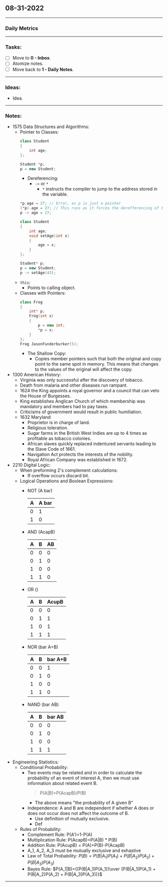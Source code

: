 ## 08-31-2022
---
### Daily Metrics
---
### Tasks:
- [ ] Move to **0 - Inbox**.
- [ ] Atomize notes.
- [ ] Move back to **1 - Daily Notes**.
---
### Ideas:
- Idea.
---
### Notes:
- 1575 Data Structures and Algorithms:
	- Pointer to Classes:
		```cpp
		class Student
		{
			int age;
		};
		
		Student *p;
		p = new Student;
		```
		- Dereferencing:
			- `->` or `*`
				- `*` instructs the compiler to jump to the address stored in the variable. 
		```cpp
		*p.age = 27; // Error, as p is just a pointer
		(*p).age = 27; // This runs as it forces the derefferencing of the pointer first.
		p -> age = 27;
		```
		```cpp
		class Student
		{
			int age;
			void setAge(int x)
			{
				age = x;
			}
		};
		
		Student* p;
		p = new Student;
		p -> setAge(43);
		```
	- `this`:
		- Points to calling object.
	- Classes with Pointers:
		```cpp
		class Frog
		{
			int* p;
			Frog(int x)
			{
				p = new int;
				*p = x;
			}
		};
		Frog JasonFunderburker(5);
		```
		- The Shallow Copy:
			- Copies member pointers such that both the original and copy point to the same spot in memory. This means that changes to the values of the original will affect the copy.
- 1300 American History:
	- Virginia was only successful after the discovery of tobacco.
	- Death from malaria and other diseases run rampant.
	- 1624 the King appoints a royal governor and a council that can veto the House of Burgesses.
	- King establishes Anglican Church of which membership was mandatory and members had to pay taxes.
	- Criticisms of government would result in public humiliation.
	- 1632 Maryland
		- Proprietor is in charge of land. 
		- Religious toleration.
		- Sugar farms in the British West Indies are up to 4 times as profitable as tobacco colonies.
		- African slaves quickly replaced indentured servants leading to the Slave Code of 1661.
		- Navigation Act protects the interests of the nobility.
		- Royal African Company was established in 1672.
- 2210 Digital Logic:
	- When preforming 2's complement calculations:
		- If overflow occurs discard bit.
	- Logical Operations and Boolean Expressions:
		- NOT (A bar)

			| A   | A bar |
			| --- | ----- |
			| 0   | 1     |
			| 1   | 0     |
		
		- AND (AcapB)

			| A   | B   | AB |
			| --- | --- | ----- |
			| 0   | 0   | 0     |
			| 0   | 1   | 0     |
			| 1   | 0   | 0     |
			| 1   | 1   | 0     | 

		- OR ()

			| A   | B   | AcupB |
			| --- | --- | ----- |
			| 0   | 0   | 0     |
			| 0   | 1   | 1     |
			| 1   | 0   | 1     |
			| 1   | 1   | 1     | 

		- NOR (bar A+B)
		
			| A   | B   | bar A+B |
			| --- | --- | --------- |
			| 0   | 0   | 1         | 
			| 0   | 1   | 0         |
			| 1   | 0   | 0         |
			| 1   | 1   | 0         |

		- NAND (bar AB)

			| A   | B   | bar AB |
			| --- | --- | ------ |
			| 0   | 0   | 0      |
			| 0   | 1   | 0      |
			| 1   | 0   | 0      |
			| 1   | 1   | 1      |
- Engineering Statistics:
	- Conditional Probability:
		- Two events may be related and in order to calculate the probability of an event of interest A, then we must use information about related event B.
			> P(A|B)=P(AcapB)/P(B)
			- The above means "the probability of A given B"
		- Independence: A and B are independent if whether A does or does not occur does not affect the outcome of B.
			- Use definition of mutually exclusive.
			- Def
	- Rules of Probability:
		- Complement Rule: P(A')=1-P(A)
		- Multiplication Rule: P(AcapB)=P(A|B) * P(B) 
		- Addition Rule: P(AcupB) = P(A)+P(B)-P(AcapB)
		- A_1, A_2, A_3 must be mutually exclusive and exhastive
		- Law of Total Probability:  $P(B)=P(B|A_1)P(A_1) + P(B|A_2)P(A_2) + P(B|A_3)P(A_3)$
		- Bayes Rule: $P(A_1|B)={(P(B|A_1)P(A_1))\over (P(B|A_1)P(A_1) + P(B|A_2)P(A_2) + P(B|A_3)P(A_3))}$
---